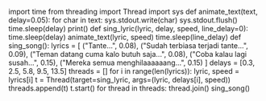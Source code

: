 import time
from threading import Thread
import sys
def animate_text(text, delay=0.05):
for char in text:
sys.stdout.write(char)
sys.stdout.flush()
time.sleep(delay)
print()
def sing_lyric(lyric, delay, speed, line_delay=0):
time.sleep(delay)
animate_text(lyric, speed)
time.sleep(line_delay)
def sing_song():
lyrics = [
("Tante...", 0.08),
("Sudah terbiasa terjadi tante...", 0.09),
("Teman datang cuma kalo butuh saja...", 0.08),
("Coba kalau lagi susah...", 0.15),
("Mereka semua menghilaaaaaang...", 0.15)
]
delays = [0.3, 2.5, 5.8, 9.5, 13.5]
threads = []
for i in range(len(lyrics)):
lyric, speed = lyrics[i]
t = Thread(target=sing_lyric, args=(lyric, delays[i], speed))
threads.append(t)
t.start()
for thread in threads:
thread.join()
sing_song()
